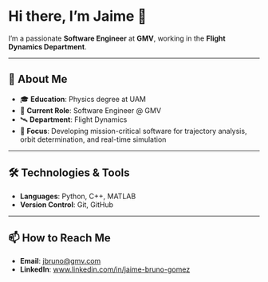 # Hi there, I’m Jaime 👋

I’m a passionate **Software Engineer** at **GMV**, working in the **Flight Dynamics Department**. 

---

## 🚀 About Me

- 🎓 **Education**: Physics degree at UAM
- 💼 **Current Role**: Software Engineer @ GMV  
- 🛰️ **Department**: Flight Dynamics  
- 🔭 **Focus**: Developing mission-critical software for trajectory analysis, orbit determination, and real-time simulation  

---

## 🛠️ Technologies & Tools

- **Languages**: Python, C++, MATLAB
- **Version Control**: Git, GitHub

---

## 📫 How to Reach Me

- **Email**: jbruno@gmv.com
- **LinkedIn**: www.linkedin.com/in/jaime-bruno-gomez


